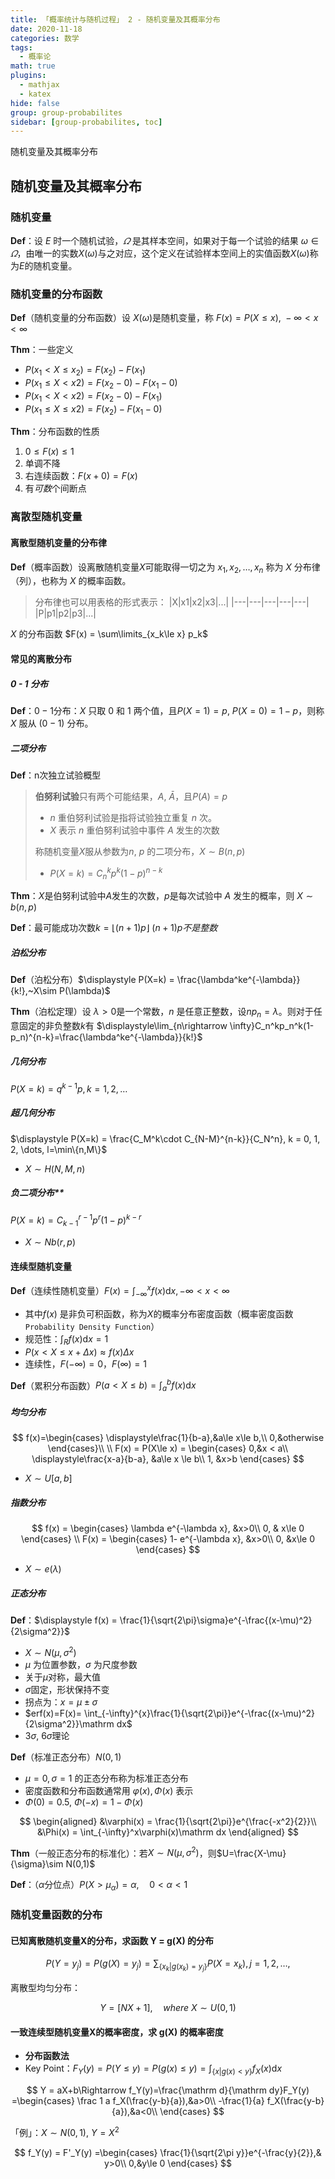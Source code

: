 ```yaml
---
title: 「概率统计与随机过程」 2 - 随机变量及其概率分布
date: 2020-11-18
categories: 数学
tags:
  - 概率论
math: true
plugins:
  - mathjax
  - katex
hide: false
group: group-probabilites
sidebar: [group-probabilites, toc]
---
```


随机变量及其概率分布

<!-- more -->

## 随机变量及其概率分布

### 随机变量

**Def**：设 $E$ 时一个随机试验，$\varOmega$ 是其样本空间，如果对于每一个试验的结果 $\omega\in \varOmega$，由唯一的实数$X(\omega)$与之对应，这个定义在试验样本空间上的实值函数$X(\omega)$称为$E$的随机变量。

### 随机变量的分布函数

**Def**（随机变量的分布函数）设 $X(\omega)$是随机变量，称 $F(x) = P(X\le x),~-\infty<x<\infty$

**Thm**：一些定义

- $P(x_1 < X\le x_2) = F(x_2) - F(x_1)$
- $P(x_1\le X< x2) = F(x_2-0) - F(x_1-0)$
- $P(x_1 < X< x2) = F(x_2-0) - F(x_1)$
- $P(x_1\le X\le x2) = F(x_2) - F(x_1-0)$

**Thm**：分布函数的性质

1. $0\le F(x) \le 1$
2. 单调不降
3. 右连续函数：$F(x+0)=F(x)$
4. 有*可数*个间断点

### 离散型随机变量

#### 离散型随机变量的分布律

**Def**（概率函数）设离散随机变量$X$可能取得一切之为 $x_1, x_2,\dots, x_n$ 称为 $X$ 分布律（列），也称为 $X$ 的概率函数。

> 分布律也可以用表格的形式表示：
> |X|x1|x2|x3|...|
> |---|---|---|---|---|
> |P|p1|p2|p3|...|

$X$ 的分布函数 $F(x) = \sum\limits_{x_k\le x} p_k$

#### 常见的离散分布

##### 0 - 1 分布

**Def**：$0 - 1$分布：$X$ 只取 $0$ 和 $1$ 两个值，且$P(X=1)=p,~P(X=0)=1-p$，则称 $X$ 服从 $(0-1)$ 分布。

##### 二项分布

**Def**：n次独立试验概型

> **伯努利试验**只有两个可能结果，$A,~\bar A$，且$P(A)=p$
> - $n$ 重伯努利试验是指将试验独立重复 $n$ 次。
> - $X$ 表示 $n$ 重伯努利试验中事件 $A$ 发生的次数
> 
> 称随机变量$X$服从参数为$n,~p$ 的二项分布，$X\sim B(n,p)$
> - $P(X=k) = C_n^k p^k (1-p)^{n-k}$

**Thm**：$X$是伯努利试验中$A$发生的次数，$p$是每次试验中 $A$ 发生的概率，则 $X\sim b(n,p)$

**Def**：最可能成功次数$k = \lfloor (n+1)p \rfloor~(n+1)p不是整数$

##### 泊松分布

**Def**（泊松分布）$\displaystyle P(X=k) = \frac{\lambda^ke^{-\lambda}}{k!},~X\sim P(\lambda)$

**Thm**（泊松定理）设 $\lambda >0$是一个常数，$n$ 是任意正整数，设$np_n=\lambda$。则对于任意固定的非负整数$k$有 $\displaystyle\lim_{n\rightarrow \infty}C_n^kp_n^k(1-p_n)^{n-k}=\frac{\lambda^ke^{-\lambda}}{k!}$

##### 几何分布

$\displaystyle P(X=k) = q^{k-1} p, k=1,2,\dots$

##### 超几何分布

$\displaystyle P(X=k) = \frac{C_M^k\cdot C_{N-M}^{n-k}}{C_N^n}, k = 0, 1, 2, \dots, l=\min\{n,M\}$

- $X\sim H(N,M,n)$

##### 负二项分布**

$\displaystyle P(X=k) = C_{k-1}^{r-1}p^r(1-p)^{k-r}$
- $X\sim Nb(r,p)$

#### 连续型随机变量

**Def**（连续性随机变量）$F(x) = \int_{-\infty}^xf(x)\mathrm dx,-\infty < x < \infty$
- 其中$f(x)$ 是非负可积函数，称为$X$的概率分布密度函数（概率密度函数`Probability Density Function`）
- 规范性：$\displaystyle\int_R f(x) \mathrm dx =1$
- $P(x< X \le x+\Delta x)\approx f(x)\Delta x$
- 连续性，$F(-\infty) = 0$，$F(\infty)=1$

**Def**（累积分布函数）$\displaystyle P(a<X\le b) = \int_a^bf(x)\mathrm dx$

##### 均匀分布

$$
f(x)=\begin{cases}
  \displaystyle\frac{1}{b-a},&a\le x\le b,\\
  0,&otherwise
\end{cases}\\
\\
F(x) = P(X\le x) = \begin{cases}
  0,&x < a\\
  \displaystyle\frac{x-a}{b-a}, &a\le x \le b\\
  1, &x>b
\end{cases}
$$

- $X\sim U[a,b]$

##### 指数分布

$$
f(x) = \begin{cases}
  \lambda e^{-\lambda x}, &x>0\\
  0, & x\le 0
\end{cases}
\\
F(x) = \begin{cases}
  1- e^{-\lambda x}, &x>0\\
  0, &x\le 0
\end{cases}
$$

- $X\sim e(\lambda)$

##### 正态分布

**Def**：$\displaystyle f(x) = \frac{1}{\sqrt{2\pi}\sigma}e^{-\frac{(x-\mu)^2}{2\sigma^2}}$
- $X\sim N(\mu, \sigma^2)$
- $\mu$ 为位置参数，$\sigma$ 为尺度参数
- 关于$\mu$对称，最大值
- $\sigma$固定，形状保持不变
- 拐点为：$x=\mu\pm\sigma$
- $erf(x)=F(x)= \int_{-\infty}^{x}\frac{1}{\sqrt{2\pi}}e^{-\frac{(x-\mu)^2}{2\sigma^2}}\mathrm dx$
- $3\sigma,~6\sigma$理论


**Def**（标准正态分布）$N(0,1)$

- $\mu = 0, \sigma = 1$ 的正态分布称为标准正态分布
- 密度函数和分布函数通常用 $\varphi(x),\Phi(x)$ 表示
- $\Phi(0)=0.5,~\Phi(-x) = 1-\Phi(x)$

$$
\begin{aligned}
  &\varphi(x) = \frac{1}{\sqrt{2\pi}}e^{\frac{-x^2}{2}}\\
  &\Phi(x) = \int_{-\infty}^x\varphi(x)\mathrm dx
\end{aligned}
$$

**Thm**（一般正态分布的标准化）：若$X\sim N(\mu, \sigma^2)$，则$U=\frac{X-\mu}{\sigma}\sim N(0,1)$

**Def**：（$\alpha$分位点）$P(X>\mu_\alpha) = \alpha,\quad0<\alpha<1$

### 随机变量函数的分布

#### 已知离散随机变量X的分布，求函数 Y = g(X) 的分布

$$
P(Y=y_j) = P(g(X)=y_j) = \sum_{\{x_k|g(x_k) = y_j\}}P(X=x_k), j = 1, 2, \dots,
$$

离散型均匀分布：

$$
Y = [NX+1],\quad where~X\sim U(0, 1)
$$

#### 一致连续型随机变量X的概率密度，求 g(X) 的概率密度

- **分布函数法**
- Key Point：$F_Y(y)=P(Y\le y)=P(g(x)\le y)=\displaystyle\int_{\{x|g(x)<y\}}f_X(x)\mathrm dx$

$$
Y = aX+b\Rightarrow
f_Y(y)=\frac{\mathrm d}{\mathrm dy}F_Y(y) =\begin{cases}
  \frac 1 a f_X(\frac{y-b}{a}),&a>0\\
  -\frac{1}{a} f_X(\frac{y-b}{a}),&a<0\\
\end{cases}
$$

「例」：$X\sim N(0,1),~Y=X^2$

$$
f_Y(y) = F'_Y(y) =\begin{cases}
  \frac{1}{\sqrt{2\pi y}}e^{-\frac{y}{2}},& y>0\\
  0,&y\le 0
\end{cases}
$$
